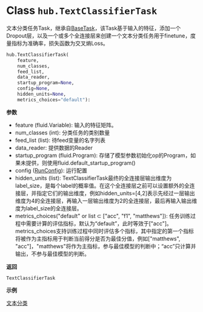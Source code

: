 # Class `hub.TextClassifierTask`
文本分类任务Task，继承自[BaseTask](base_task.md)，该Task基于输入的特征，添加一个Dropout层，以及一个或多个全连接层来创建一个文本分类任务用于finetune，度量指标为准确率，损失函数为交叉熵Loss。
```python
hub.TextClassifierTask(
    feature,
    num_classes,
    feed_list,
    data_reader,
    startup_program=None,
    config=None,
    hidden_units=None,
    metrics_choices="default"):
```

**参数**
* feature (fluid.Variable): 输入的特征矩阵。
* num_classes (int): 分类任务的类别数量
* feed_list (list): 待feed变量的名字列表
* data_reader: 提供数据的Reader
* startup_program (fluid.Program): 存储了模型参数初始化op的Program，如果未提供，则使用fluid.default_startup_program()
* config ([RunConfig](../config.md)): 运行配置
* hidden_units (list): TextClassifierTask最终的全连接层输出维度为label_size，是每个label的概率值。在这个全连接层之前可以设置额外的全连接层，并指定它们的输出维度，例如hidden_units=[4,2]表示先经过一层输出维度为4的全连接层，再输入一层输出维度为2的全连接层，最后再输入输出维度为label_size的全连接层。
* metrics_choices("default" or list ⊂ ["acc", "f1", "matthews"]): 任务训练过程中需要计算的评估指标，默认为“default”，此时等效于["acc"]。metrics_choices支持训练过程中同时评估多个指标，其中指定的第一个指标将被作为主指标用于判断当前得分是否为最佳分值，例如["matthews", "acc"]，"matthews"将作为主指标，参与最佳模型的判断中；“acc”只计算并输出，不参与最佳模型的判断。

**返回**

`TextClassifierTask`

**示例**

[文本分类](https://github.com/PaddlePaddle/PaddleHub/blob/release/v1.4/demo/text_classification/text_classifier.py)

